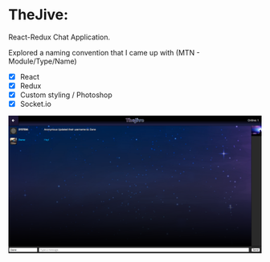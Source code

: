 # TheJive:
React-Redux Chat Application.

Explored a naming convention that I came up with (MTN - Module/Type/Name)

- [x] React
- [x] Redux
- [x] Custom styling / Photoshop
- [x] Socket.io

![Alt text](/website-screenshot.png?raw=true)
